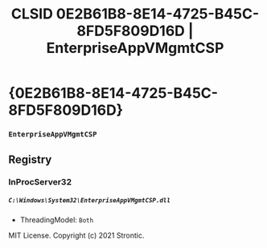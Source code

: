 ﻿---
title: "CLSID 0E2B61B8-8E14-4725-B45C-8FD5F809D16D | EnterpriseAppVMgmtCSP"
excerpt: What is COM-Object CLSID 0E2B61B8-8E14-4725-B45C-8FD5F809D16D?
---

# {0E2B61B8-8E14-4725-B45C-8FD5F809D16D}

### `EnterpriseAppVMgmtCSP`

## Registry


### InProcServer32

##### `C:\Windows\System32\EnterpriseAppVMgmtCSP.dll`
* ThreadingModel: `Both`

MIT License. Copyright (c) 2021 Strontic.


